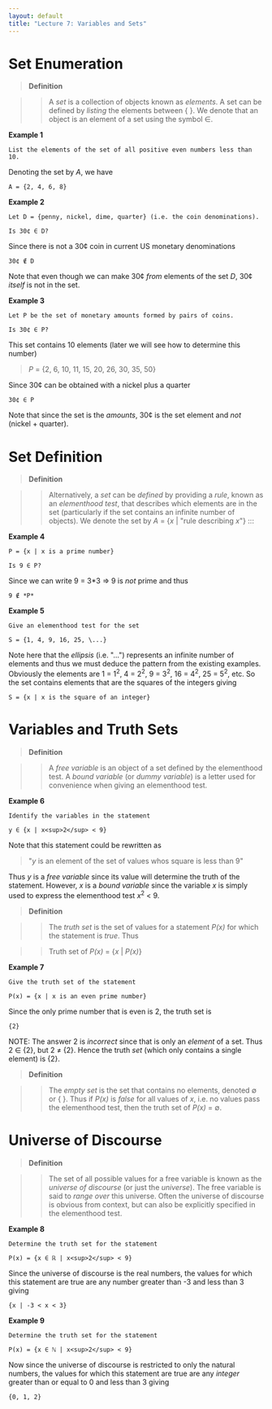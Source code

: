 ```yaml
---
layout: default
title: "Lecture 7: Variables and Sets"
---
```


Set Enumeration
===============

> **Definition**

> > A *set* is a collection of objects known as *elements*. A set can be
> > defined by *listing* the elements between { }. We denote that an object
> >is an element of a set using the symbol ∈.

**Example 1**

    List the elements of the set of all positive even numbers less than 10.

Denoting the set by *A*, we have

    A = {2, 4, 6, 8}

**Example 2**

    Let D = {penny, nickel, dime, quarter} (i.e. the coin denominations).

    Is 30¢ ∈ D?

Since there is not a 30¢ coin in current US monetary denominations

    30¢ ∉ D

Note that even though we can make 30¢ *from* elements of the set *D*,
30¢ *itself* is not in the set.

**Example 3**

    Let P be the set of monetary amounts formed by pairs of coins.

    Is 30¢ ∈ P?

This set contains 10 elements (later we will see how to determine this
number)

> *P* = {2, 6, 10, 11, 15, 20, 26, 30, 35, 50}

Since 30¢ can be obtained with a nickel plus a quarter

    30¢ ∈ P

Note that since the set is the *amounts*, 30¢ is the set element and
*not* (nickel + quarter).

Set Definition
==============

> **Definition**

> > Alternatively, a *set* can be *defined* by providing a *rule*, known as
> > an *elementhood test*, that describes which elements are in the set
> > (particularly if the set contains an infinite number of objects). We
> > denote the set by *A* = {*x* \| \"rule describing *x*\"}
:::

**Example 4**

    P = {x | x is a prime number}

    Is 9 ∈ P?

Since we can write 9 = 3\*3 ⇒ 9 is *not* prime and thus

    9 ∉ *P*

**Example 5**

    Give an elementhood test for the set

    S = {1, 4, 9, 16, 25, \...}

Note here that the *ellipsis* (i.e. \"\...\") represents an infinite
number of elements and thus we must deduce the pattern from the existing
examples. Obviously the elements are 1 = 1<sup>2</sup>, 4 = 2<sup>2</sup>, 9 = 3<sup>2</sup>, 16 = 4<sup>2</sup>, 25 = 5<sup>2</sup>, etc. So the set contains elements that are the squares of the integers giving

    S = {x | x is the square of an integer}

Variables and Truth Sets
========================

> **Definition**

> > A *free variable* is an object of a set defined by the elementhood test.
> > A *bound variable* (or *dummy variable*) is a letter used for
> > convenience when giving an elementhood test.

**Example 6**

    Identify the variables in the statement

    y ∈ {x | x<sup>2</sup> < 9}

Note that this statement could be rewritten as

> "*y* is an element of the set of values whos square is less than 9"

Thus *y* is a *free variable* since its value will determine the truth
of the statement. However, *x* is a *bound variable* since the variable
*x* is simply used to express the elementhood test *x*<sup>2</sup> < 9.

> **Definition**

> > The *truth set* is the set of values for a statement *P(x)* for which
> > the statement is *true*. Thus

> > Truth set of *P(x)* = {*x* \| *P(x)*}


**Example 7**

    Give the truth set of the statement

    P(x) = {x | x is an even prime number}

Since the only prime number that is even is 2, the truth set is

    {2}

NOTE: The answer 2 is *incorrect* since that is only an *element* of a
set. Thus 2 ∈ {2}, but 2 ≠ {2}. Hence the truth *set* (which only
contains a single element) is {2}.

> **Definition**

> > The *empty set* is the set that contains no elements, denoted ∅ or { }.
> > Thus if *P(x)* is *false* for all values of *x*, i.e. no values pass the
> > elementhood test, then the truth set of *P(x)* = ∅.

Universe of Discourse
=====================

> **Definition**

> > The set of all possible values for a free variable is known as the
> > *universe of discourse* (or just the *universe*). The free variable is
> > said to *range over* this universe. Often the universe of discourse is
> > obvious from context, but can also be explicitly specified in the
> > elementhood test.

**Example 8**

    Determine the truth set for the statement

    P(x) = {x ∈ ℝ | x<sup>2</sup> < 9}
    
Since the universe of discourse is the real numbers, the values for
which this statement are true are any number greater than -3 and less
than 3 giving

    {x | -3 < x < 3}

**Example 9**

    Determine the truth set for the statement

    P(x) = {x ∈ ℕ | x<sup>2</sup> < 9}

Now since the universe of discourse is restricted to only the natural
numbers, the values for which this statement are true are any *integer*
greater than or equal to 0 and less than 3 giving

    {0, 1, 2}
